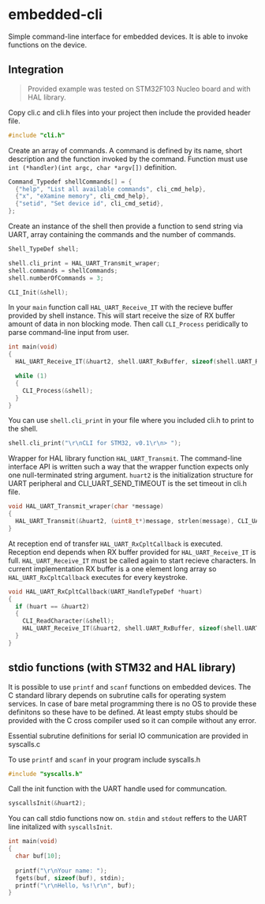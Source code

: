 # embedded-cli
 Simple command-line interface for embedded devices. It is able to invoke functions on the device. 

## Integration
> Provided example was tested on STM32F103 Nucleo board and with HAL library.

Copy cli.c and cli.h files into your project then include the provided header file.
```c
#include "cli.h"
```
Create an array of commands. A command is defined by its name, short description and the function invoked by the command. Function must use `int (*handler)(int argc, char *argv[])` definition.
```c
Command_Typedef shellCommands[] = {
  {"help", "List all available commands", cli_cmd_help},
  {"x", "eXamine memory", cli_cmd_help},
  {"setid", "Set device id", cli_cmd_setid},
};
```
Create an instance of the shell then provide a function to send string via UART, array containing the commands and the number of commands.
```c
Shell_TypeDef shell;

shell.cli_print = HAL_UART_Transmit_wraper;
shell.commands = shellCommands;
shell.numberOfCommands = 3;

CLI_Init(&shell);
```
In your `main` function call `HAL_UART_Receive_IT` with the recieve buffer provided by shell instance. This will start receive the size of RX buffer amount of data in non blocking mode. Then call `CLI_Process` peridically to parse command-line input from user.
```c
int main(void)
{
  HAL_UART_Receive_IT(&huart2, shell.UART_RxBuffer, sizeof(shell.UART_RxBuffer));

  while (1)
  {
    CLI_Process(&shell);
  }
}
```

You can use `shell.cli_print` in your file where you included cli.h to print to the shell.
```c
shell.cli_print("\r\nCLI for STM32, v0.1\r\n> ");
```


Wrapper for HAL library function `HAL_UART_Transmit`. The command-line interface API is written such a way that the wrapper function expects only one null-terminated string argument. `huart2` is the initialization structure for UART peripheral and CLI_UART_SEND_TIMEOUT is the set timeout in cli.h file.
```c
void HAL_UART_Transmit_wraper(char *message)
{
  HAL_UART_Transmit(&huart2, (uint8_t*)message, strlen(message), CLI_UART_SEND_TIMEOUT);
}
```

At reception end of transfer `HAL_UART_RxCpltCallback` is executed. Reception end depends when RX buffer provided for  `HAL_UART_Receive_IT` is full. `HAL_UART_Receive_IT` must be called again to start recieve characters. In current implementation RX buffer is a one element long array so `HAL_UART_RxCpltCallback` executes for every keystroke.
```c
void HAL_UART_RxCpltCallback(UART_HandleTypeDef *huart)
{
  if (huart == &huart2)
  {
    CLI_ReadCharacter(&shell);
    HAL_UART_Receive_IT(&huart2, shell.UART_RxBuffer, sizeof(shell.UART_RxBuffer));
  }
}
```

## stdio functions (with STM32 and HAL library)
It is possible to use `printf` and `scanf` functions on embedded devices. The C standard library depends on subrutine calls for operating system services. In case of bare metal programming there is no OS to provide these definitons so these have to be defined. At least empty stubs should be provided with the C cross compiler used so it can compile without any error.

Essential subrutine definitions for serial IO communication are provided in syscalls.c

To use `printf` and `scanf` in your program include syscalls.h
```c
#include "syscalls.h"
```

Call the init function with the UART handle used for communcation.
```c
syscallsInit(&huart2);
```

You can call stdio functions now on. `stdin` and `stdout` reffers to the UART line initalized with `syscallsInit`.
```c
int main(void)
{
  char buf[10];
  
  printf("\r\nYour name: ");
  fgets(buf, sizeof(buf), stdin);
  printf("\r\nHello, %s!\r\n", buf);
}
```
